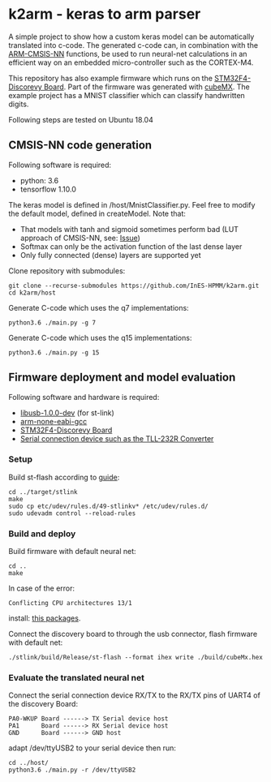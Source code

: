 # k2arm - keras to arm parser
A simple project to show how a custom keras model can be automatically translated into c-code.
The generated c-code can, in combination with the [ARM-CMSIS-NN](http://www.keil.com/pack/doc/CMSIS_Dev/NN/html/index.html) functions, be used
to run neural-net calculations in an efficient way on an embedded micro-controller such as the CORTEX-M4.

This repository has also example firmware which runs on the [STM32F4-Discorevy Board](https://www.st.com/en/evaluation-tools/stm32f4discovery.html). Part of the firmware was generated with [cubeMX](https://www.st.com/en/development-tools/stm32cubemx.html). The example project has a MNIST classifier which can classify handwritten digits.

Following steps are tested on Ubuntu 18.04

## CMSIS-NN code generation
Following software is required:
 - python: 3.6
 - tensorflow 1.10.0

The keras model is defined in /host/MnistClassifier.py. 
Feel free to modify the default model, defined in createModel.
Note that:
 - That models with tanh and sigmoid sometimes perform bad (LUT approach of CMSIS-NN, see: [Issue](https://github.com/ARM-software/CMSIS_5/issues/470))
 - Softmax can only be the activation function of the last dense layer
 - Only fully connected (dense) layers are supported yet

Clone repository with submodules:
```
git clone --recurse-submodules https://github.com/InES-HPMM/k2arm.git
cd k2arm/host
```
Generate C-code which uses the q7 implementations:
```
python3.6 ./main.py -g 7
```
Generate C-code which uses the q15 implementations:
```
python3.6 ./main.py -g 15
```

## Firmware deployment and model evaluation
Following software and hardware is required:
 - [libusb-1.0.0-dev](https://packages.ubuntu.com/search?keywords=libusb-1.0-0-dev) (for st-link)
 - [arm-none-eabi-gcc](https://packages.ubuntu.com/de/trusty/gcc-arm-none-eabi)
 - [STM32F4-Discorevy Board](https://www.st.com/en/evaluation-tools/stm32f4discovery.html)
 - [Serial connection device such as the TLL-232R Converter](https://ch.farnell.com/ftdi/ttl-232r-3v3/kabel-usb-ttl-pegel-seriell-umsetzung/dp/1329311?mckv=s89FAqCVd_dc|pcrid|251391972450|kword|ttl-232r-3v3|match|p|plid|&CMP=KNC-GCH-GEN-SKU-MDC-German&gclid=EAIaIQobChMIjfS4hcyo2wIVxDobCh14jwVBEAAYAiAAEgLMo_D_BwE)

### Setup
Build st-flash according to [guide](https://github.com/texane/stlink/blob/master/doc/compiling.md):

```
cd ../target/stlink
make
sudo cp etc/udev/rules.d/49-stlinkv* /etc/udev/rules.d/
sudo udevadm control --reload-rules

```

### Build and deploy
Build firmware with default neural net:
```
cd ..
make
```
In case of the error:
```
Conflicting CPU architectures 13/1
```
install: [this packages](https://github.com/bbcmicrobit/micropython/issues/514#issuecomment-404759614).

Connect the discovery board to through the usb connector, flash firmware with default net:
```
./stlink/build/Release/st-flash --format ihex write ./build/cubeMx.hex
```

### Evaluate the translated neural net
Connect the serial connection device RX/TX to the RX/TX pins of UART4 of the discovery Board:
```
PA0-WKUP Board ------> TX Serial device host
PA1      Board ------> RX Serial device host
GND      Board ------> GND host
```

adapt /dev/ttyUSB2 to your serial device then run:
```
cd ../host/
python3.6 ./main.py -r /dev/ttyUSB2
```

